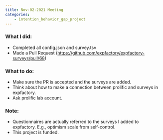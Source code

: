 ```yaml
---
title: Nov-02-2021 Meeting
categories:
    - intention_behavior_gap_project
---
```


### What I did: 
- Completed all config.json and survey.tsv
- Made a Pull Request (https://github.com/expfactory/expfactory-surveys/pull/68)

### What to do:
- Make sure the PR is accepted and the surveys are added.
- Think about how to make a connection between prolific and surveys in expfactory.
- Ask prolific lab account.

### Note:
- Questionnaires are actually referred to the surveys I added to expfactory. E.g., optimism scale from self-control.
- This project is funded.
